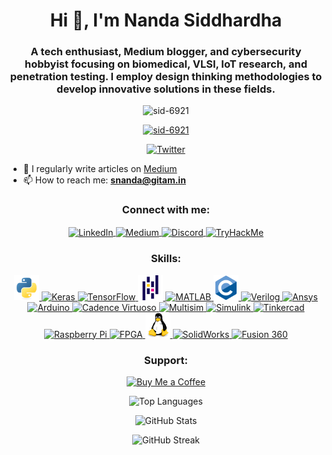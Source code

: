 <h1 align="center">Hi 👋, I'm Nanda Siddhardha</h1>
<h3 align="center">
  A tech enthusiast, Medium blogger, and cybersecurity hobbyist focusing on biomedical, VLSI, IoT research, and penetration testing. 
  I employ design thinking methodologies to develop innovative solutions in these fields.
</h3>

<p align="center">
  <img src="https://komarev.com/ghpvc/?username=sid-6921&label=Profile%20views&color=0e75b6&style=flat" alt="sid-6921" />
</p>

<p align="center">
  <a href="https://github.com/ryo-ma/github-profile-trophy">
    <img src="https://github-profile-trophy.vercel.app/?username=sid-6921" alt="sid-6921" />
  </a>
</p>

<p align="center">
  <a href="https://twitter.com/" target="blank">
    <img src="https://img.shields.io/twitter/follow/?logo=twitter&style=for-the-badge" alt="Twitter" />
  </a>
</p>

- 📝 I regularly write articles on [Medium](https://medium.com/@nandasiddhardha)
- 📫 How to reach me: **snanda@gitam.in** 

<h3 align="center">Connect with me:</h3>
<p align="center">
  <a href="https://linkedin.com/in/nanda-siddhardha" target="blank">
    <img align="center" src="https://raw.githubusercontent.com/rahuldkjain/github-profile-readme-generator/master/src/images/icons/Social/linked-in-alt.svg" alt="LinkedIn" height="30" width="40" />
  </a>
  <a href="https://medium.com/@nandasiddhardha" target="blank">
    <img align="center" src="https://raw.githubusercontent.com/rahuldkjain/github-profile-readme-generator/master/src/images/icons/Social/medium.svg" alt="Medium" height="30" width="40" />
  </a>
  <a href="https://discord.gg/mr.whitedevil" target="blank">
    <img align="center" src="https://raw.githubusercontent.com/rahuldkjain/github-profile-readme-generator/master/src/images/icons/Social/discord.svg" alt="Discord" height="30" width="40" />
  </a>
  <a href="https://tryhackme.com/p/MR.WH1T3D3V17" target="blank">
    <img align="center" src="https://tryhackme.com/favicon.ico" alt="TryHackMe" height="30" width="40" />
  </a>
</p>

<h3 align="center">Skills:</h3>
<p align="center">
  <a href="https://www.python.org" target="_blank" rel="noreferrer">
    <img src="https://raw.githubusercontent.com/devicons/devicon/master/icons/python/python-original.svg" alt="Python" width="40" height="40" />
  </a>
  <a href="https://keras.io/" target="_blank" rel="noreferrer">
    <img src="https://upload.wikimedia.org/wikipedia/commons/a/ae/Keras_logo.svg" alt="Keras" width="40" height="40" />
  </a>
  <a href="https://www.tensorflow.org" target="_blank" rel="noreferrer">
    <img src="https://www.vectorlogo.zone/logos/tensorflow/tensorflow-icon.svg" alt="TensorFlow" width="40" height="40" />
  </a>
  <a href="https://pandas.pydata.org/" target="_blank" rel="noreferrer">
    <img src="https://raw.githubusercontent.com/devicons/devicon/2ae2a900d2f041da66e950e4d48052658d850630/icons/pandas/pandas-original.svg" alt="Pandas" width="40" height="40" />
  </a>
  <a href="https://www.mathworks.com/products/matlab.html" target="_blank" rel="noreferrer">
    <img src="https://upload.wikimedia.org/wikipedia/commons/2/21/Matlab_Logo.png" alt="MATLAB" width="40" height="40" />
  </a>
  <a href="https://www.cprogramming.com/" target="_blank" rel="noreferrer">
    <img src="https://raw.githubusercontent.com/devicons/devicon/master/icons/c/c-original.svg" alt="C" width="40" height="40" />
  </a>
  <a href="https://www.verilog.org/" target="_blank" rel="noreferrer">
    <img src="https://upload.wikimedia.org/wikipedia/commons/thumb/7/7e/Verilog_logo.svg/2560px-Verilog_logo.svg.png" alt="Verilog" width="40" height="40" />
  </a>
  <a href="https://www.ansys.com/" target="_blank" rel="noreferrer">
    <img src="https://upload.wikimedia.org/wikipedia/commons/1/1e/ANSYS_logo.svg" alt="Ansys" width="40" height="40" />
  </a>
  <a href="https://www.arduino.cc/" target="_blank" rel="noreferrer">
    <img src="https://cdn.worldvectorlogo.com/logos/arduino-1.svg" alt="Arduino" width="40" height="40" />
  </a>
  <a href="https://www.cadence.com/" target="_blank" rel="noreferrer">
    <img src="https://www.cadence.com/etc/clientlibs/cadence-site/resources/images/cadence_logo.svg" alt="Cadence Virtuoso" width="40" height="40" />
  </a>
  <a href="https://www.ni.com/en-us/shop/electronic-test-instrumentation/application-software-for-electronic-test-instrumentation-category/what-is-multisim.html" target="_blank" rel="noreferrer">
    <img src="https://upload.wikimedia.org/wikipedia/en/6/67/NI_Multisim.png" alt="Multisim" width="40" height="40" />
  </a>
  <a href="https://www.mathworks.com/products/simulink.html" target="_blank" rel="noreferrer">
    <img src="https://upload.wikimedia.org/wikipedia/commons/2/20/Simulink_Logo.png" alt="Simulink" width="40" height="40" />
  </a>
  <a href="https://www.tinkercad.com/" target="_blank" rel="noreferrer">
    <img src="https://upload.wikimedia.org/wikipedia/commons/thumb/6/6f/Tinkercad_logo.svg/512px-Tinkercad_logo.svg.png" alt="Tinkercad" width="40" height="40" />
  </a>
  <a href="https://www.raspberrypi.org/" target="_blank" rel="noreferrer">
    <img src="https://upload.wikimedia.org/wikipedia/en/c/cb/Raspberry_Pi_Logo.svg" alt="Raspberry Pi" width="40" height="40" />
  </a>
  <a href="https://www.xilinx.com/products/silicon-devices/fpga.html" target="_blank" rel="noreferrer">
    <img src="https://upload.wikimedia.org/wikipedia/en/thumb/6/6a/Xilinx_logo.svg/1920px-Xilinx_logo.svg.png" alt="FPGA" width="40" height="40" />
  </a>
  <a href="https://www.linux.org/" target="_blank" rel="noreferrer">
    <img src="https://raw.githubusercontent.com/devicons/devicon/master/icons/linux/linux-original.svg" alt="Linux" width="40" height="40" />
  </a>
  <a href="https://www.solidworks.com/" target="_blank" rel="noreferrer">
    <img src="https://upload.wikimedia.org/wikipedia/en/8/8e/SolidWorks_Logo.png" alt="SolidWorks" width="40" height="40" />
  </a>
  <a href="https://www.autodesk.com/products/fusion-360/overview" target="_blank" rel="noreferrer">
    <img src="https://upload.wikimedia.org/wikipedia/commons/thumb/f/f3/Autodesk_fusion360_logo_icon.svg/512px-Autodesk_fusion360_logo_icon.svg.png" alt="Fusion 360" width="40" height="40" />
  </a>
</p>

<h3 align="center">Support:</h3>
<p align="center">
  <a href="https://www.buymeacoffee.com/nandasiddhardha"> 
    <img src="https://cdn.buymeacoffee.com/buttons/v2/default-yellow.png" height="50" width="210" alt="Buy Me a Coffee" />
  </a>
</p>

<p align="center">
  <img src="https://github-readme-stats.vercel.app/api/top-langs?username=sid-6921&show_icons=true&locale=en&layout=compact" alt="Top Languages" />
</p>

<p align="center">
  <img src="https://github-readme-stats.vercel.app/api?username=sid-6921&show_icons=true&locale=en" alt="GitHub Stats" />
</p>

<p align="center">
  <img src="https://github-readme-streak-stats.herokuapp.com/?user=sid-6921&" alt="GitHub Streak" />
</p>
